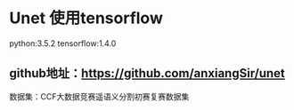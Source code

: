 # Unet 使用tensorflow

python:3.5.2
tensorflow:1.4.0


## github地址：https://github.com/anxiangSir/unet

数据集：CCF大数据竞赛遥语义分割初赛复赛数据集
